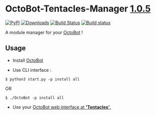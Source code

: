 # OctoBot-Tentacles-Manager [1.0.5](https://github.com/Drakkar-Software/OctoBot-Tentacles-Manager/tree/master/CHANGELOG.md)
[![PyPI](https://img.shields.io/pypi/v/OctoBot-Tentacles-Manager.svg)](https://pypi.python.org/pypi/OctoBot-Tentacles-Manager/)
[![Downloads](https://pepy.tech/badge/OctoBot-Tentacles-Manager/month)](https://pepy.tech/project/OctoBot-Tentacles-Manager)
[![Build Status](https://api.travis-ci.org/Drakkar-Software/OctoBot-Tentacles-Manager.svg?branch=master)](https://travis-ci.org/Drakkar-Software/OctoBot-Tentacles-Manager) 
[![Build status](https://ci.appveyor.com/api/projects/status/c7afc4o5bxt84po9?svg=true)](https://ci.appveyor.com/project/Herklos/octobot-tentacles-manager)


A module manager for your [OctoBot](https://github.com/Drakkar-Software/OctoBot) ! 


## Usage
- Install [OctoBot](https://github.com/Drakkar-Software/OctoBot)

- Use CLI interface : 

``` {.sourceCode .bash}
$ python3 start.py -p install all
```
OR
``` {.sourceCode .bash}
$ ./OctoBot -p install all
```

- Use your [OctoBot web interface at **'Tentacles'**.](https://github.com/Drakkar-Software/OctoBot/wiki/Customize-your-OctoBot#octobot-is-customizable-)

